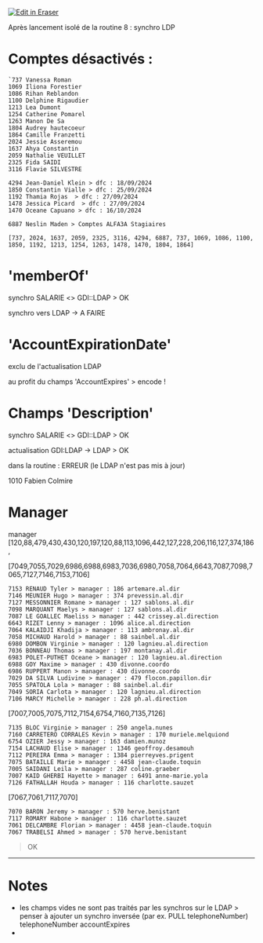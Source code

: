 <p><a target="_blank" href="https://app.eraser.io/workspace/5F3jToErxhzNiRBHXTXI" id="edit-in-eraser-github-link"><img alt="Edit in Eraser" src="https://firebasestorage.googleapis.com/v0/b/second-petal-295822.appspot.com/o/images%2Fgithub%2FOpen%20in%20Eraser.svg?alt=media&amp;token=968381c8-a7e7-472a-8ed6-4a6626da5501"></a></p>

Après lancement isolé de la routine 8 : synchro LDP

# Comptes désactivés :
```
`737 Vanessa Roman
1069 Iliona Forestier
1086 Rihan Reblandon
1100 Delphine Rigaudier
1213 Lea Dumont
1254 Catherine Pomarel
1263 Manon De Sa
1804 Audrey hautecoeur
1864 Camille Franzetti
2024 Jessie Asseremou
1637 Ahya Constantin
2059 Nathalie VEUILLET
2325 Fida SAIDI
3116 Flavie SILVESTRE
```
```
4294 Jean-Daniel Klein > dfc : 18/09/2024
1850 Constantin Vialle > dfc : 25/09/2024
1192 Thamia Rojas  > dfc : 27/09/2024
1478 Jessica Picard  > dfc : 27/09/2024
1470 Oceane Capuano > dfc : 16/10/2024
```
```
6887 Neslin Maden > Comptes ALFA3A Stagiaires
```
```
[737, 2024, 1637, 2059, 2325, 3116, 4294, 6887, 737, 1069, 1086, 1100, 1850, 1192, 1213, 1254, 1263, 1478, 1470, 1804, 1864]
```


# 'memberOf'
synchro SALARIE <> GDI::LDAP > OK

synchro vers LDAP -> A FAIRE

# 'AccountExpirationDate'
exclu de l'actualisation LDAP

au profit du champs 'AccountExpires' > encode !

# Champs 'Description'
synchro SALARIE <> GDI::LDAP > OK

actualisation GDI:LDAP -> LDAP > OK

dans la routine : ERREUR (le LDAP n'est pas mis à jour)

1010 Fabien Colmire



# Manager
manager [120,88,479,430,430,120,197,120,88,113,1096,442,127,228,206,116,127,374,186,

[7049,7055,7029,6986,6988,6983,7036,6980,7058,7064,6643,7087,7098,7065,7127,7146,7153,7106]

```
7153 RENAUD Tyler > manager : 186 artemare.al.dir
7146 MEUNIER Hugo > manager : 374 prevessin.al.dir
7127 MESSONNIER Romane > manager : 127 sablons.al.dir
7098 MARQUANT Maelys > manager : 127 sablons.al.dir
7087 LE GOALLEC Maeliss > manager : 442 crissey.al.direction
6643 RIZET Lenny > manager : 1096 alice.al.direction
7064 KALAIDJI Khadija > manager : 113 ambronay.al.dir
7058 MICHAUD Harold > manager : 88 sainbel.al.dir
6980 DOMBON Virginie > manager : 120 lagnieu.al.direction
7036 BONNEAU Thomas > manager : 197 montanay.al.dir
6983 POLET-PUTHET Oceane > manager : 120 lagnieu.al.direction
6988 GOY Maxime > manager : 430 divonne.coordo
6986 RUPPERT Manon > manager : 430 divonne.coordo
7029 DA SILVA Ludivine > manager : 479 flocon.papillon.dir
7055 SPATOLA Lola > manager : 88 sainbel.al.dir
7049 SORIA Carlota > manager : 120 lagnieu.al.direction
7106 MARCY Michelle > manager : 228 ph.al.direction
```


[7007,7005,7075,7112,7154,6754,7160,7135,7126]

```
7135 BLOC Virginie > manager : 250 angela.nunes
7160 CARRETERO CORRALES Kevin > manager : 170 muriele.melquiond
6754 OZIER Jessy > manager : 163 damien.munoz
7154 LACHAUD Elise > manager : 1346 geoffroy.desamouh
7112 PEREIRA Emma > manager : 1384 pierreyves.prigent
7075 BATAILLE Marie > manager : 4458 jean-claude.toquin
7005 SAIDANI Leila > manager : 287 coline.graeber
7007 KAID GHERBI Hayette > manager : 6491 anne-marie.yola
7126 FATHALLAH Houda > manager : 116 charlotte.sauzet
```


[7067,7061,7117,7070] 

```
7070 BARON Jeremy > manager : 570 herve.benistant
7117 ROMARY Habone > manager : 116 charlotte.sauzet
7061 DELCAMBRE Florian > manager : 4458 jean-claude.toquin
7067 TRABELSI Ahmed > manager : 570 herve.benistant
```
> OK

---

# Notes
- les champs vides ne sont pas traités par les synchros sur le LDAP > penser à ajouter un synchro inversée (par ex. PULL telephoneNumber)
telephoneNumber
accountExpires
- 






<!--- Eraser file: https://app.eraser.io/workspace/5F3jToErxhzNiRBHXTXI --->